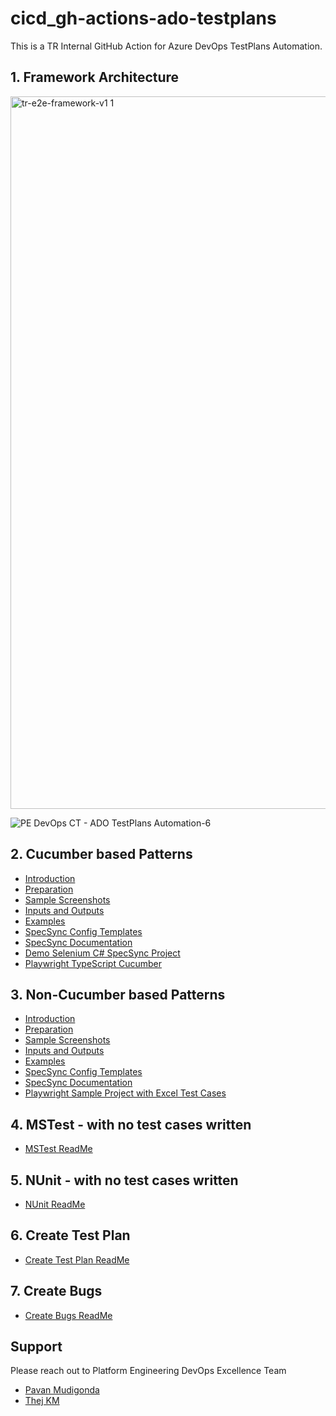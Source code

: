# cicd_gh-actions-ado-testplans

This is a TR Internal GitHub Action for Azure DevOps TestPlans Automation.

## 1. Framework Architecture

<img width="1140" alt="tr-e2e-framework-v1 1" src="https://user-images.githubusercontent.com/86745613/211696307-1e90e627-1545-43a8-b742-ebc8ab036a9d.png">

![PE DevOps CT - ADO TestPlans Automation-6](https://user-images.githubusercontent.com/86745613/214972549-8b8ea766-3fd0-4611-96a2-19baebb06ea0.jpeg)


## 2. Cucumber based Patterns

- [Introduction](./docs/1-Introduction.md)
- [Preparation](./docs/2-Preparation.md)
- [Sample Screenshots](./docs/3-Action-Screenshots.md)
- [Inputs and Outputs](./docs/4-Inputs-Outputs.md)
- [Examples](./docs/5-Examples.md)
- [SpecSync Config Templates](./docs/specsync-templates)
- [SpecSync Documentation](https://specsolutions.gitbook.io/specsync/)
- [Demo Selenium C# SpecSync Project](https://github.com/tr/tech_toc-selenium-dotnet-core)
- [Playwright TypeScript Cucumber](https://github.com/tr/tech_toc-cucumber-e2e)


## 3. Non-Cucumber based Patterns

- [Introduction](./docs/1-Introduction.md)
- [Preparation](./docs/2-Preparation.md)
- [Sample Screenshots](./docs/3-Action-Screenshots.md)
- [Inputs and Outputs](./docs/4-Inputs-Outputs.md)
- [Examples](./docs/5-Examples.md)
- [SpecSync Config Templates](./docs/specsync-templates)
- [SpecSync Documentation](https://specsolutions.gitbook.io/specsync/)
- [Playwright Sample Project with Excel Test Cases](./test)


## 4. MSTest - with no test cases written
- [MSTest ReadMe](./mstest/README.md)

## 5. NUnit - with no test cases written
- [NUnit ReadMe](./nunit/README.md)

## 6. Create Test Plan
- [Create Test Plan ReadMe](./create-test-plan/README.md)

## 7. Create Bugs
- [Create Bugs ReadMe](./create-bugs/README.md)


## Support

Please reach out to Platform Engineering DevOps Excellence Team

- [Pavan Mudigonda](mailto:nagapavankumar.mudigonda@tr.com)
- [Thej KM](mailto:thejaswini.madappa@tr.com)
